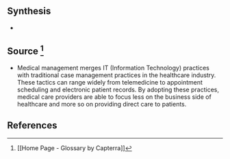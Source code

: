 ## Synthesis
- 
## Source [^1]
- Medical management merges IT (Information Technology) practices with traditional case management practices in the healthcare industry. These tactics can range widely from telemedicine to appointment scheduling and electronic patient records. By adopting these practices, medical care providers are able to focus less on the business side of healthcare and more so on providing direct care to patients.
## References

[^1]: [[Home Page - Glossary by Capterra]]